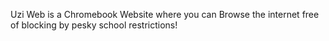 Uzi Web is a Chromebook Website where you can Browse the internet free of blocking by pesky school restrictions!
